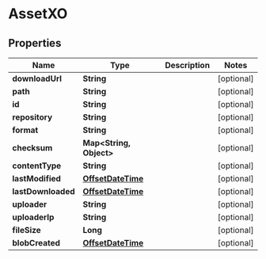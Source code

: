 
# AssetXO

## Properties
Name | Type | Description | Notes
------------ | ------------- | ------------- | -------------
**downloadUrl** | **String** |  |  [optional]
**path** | **String** |  |  [optional]
**id** | **String** |  |  [optional]
**repository** | **String** |  |  [optional]
**format** | **String** |  |  [optional]
**checksum** | **Map&lt;String, Object&gt;** |  |  [optional]
**contentType** | **String** |  |  [optional]
**lastModified** | [**OffsetDateTime**](OffsetDateTime.md) |  |  [optional]
**lastDownloaded** | [**OffsetDateTime**](OffsetDateTime.md) |  |  [optional]
**uploader** | **String** |  |  [optional]
**uploaderIp** | **String** |  |  [optional]
**fileSize** | **Long** |  |  [optional]
**blobCreated** | [**OffsetDateTime**](OffsetDateTime.md) |  |  [optional]



